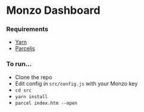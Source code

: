 # Monzo Dashboard

### Requirements
* [Yarn](https://yarnpkg.com/)
* [Parceljs](https://parceljs.org/)

### To run...
* Clone the repo
* Edit config in `src/config.js` with your Monzo key
* `cd src`
* `yarn install`
* `parcel index.htm --open`